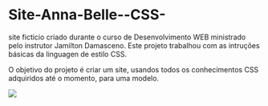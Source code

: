 # Site-Anna-Belle--CSS-
site ficticio criado durante o curso de Desenvolvimento WEB ministrado pelo instrutor Jamilton Damasceno. Este projeto trabalhou com as intruções básicas da linguagen de estilo CSS.

O objetivo do projeto é criar um site, usandos todos os conhecimentos CSS adquiridos até o momento, para uma modelo.

[![](https://werlencardoso.files.wordpress.com/2020/06/projeto-annabelle.png?w=380)](http://werlencardoso.epizy.com/anna_bella/)
